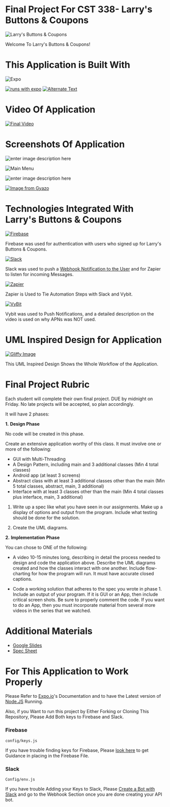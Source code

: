 
# Final Project For CST 338- Larry's Buttons & Coupons
![Larry's Buttons & Coupons](https://raw.githubusercontent.com/KFChinese/CST338_Final-Larrys_Buttons_and_Coupons/master/assets/images/Banner_img.png)

Welcome To Larry's Buttons & Coupons! 

# This Application is Built With 
![Expo](https://github.com/expo/expo/raw/master/style/header.png)
  

[![runs with expo](https://img.shields.io/badge/Runs%20with%20Expo-000.svg?style=flat-square&logo=EXPO&labelColor=f3f3f3&logoColor=000)](https://expo.io/) [![Alternate Text](https://img.shields.io/badge/License-MIT-success.svg?style=flat-square&color=33CC12)]({https://github.com/KFChinese/CST338_Final-Larrys_Buttons_and_Coupons/blob/master/LICENSE} "MIT")

# Video Of Application
[![Final Video](https://raw.githubusercontent.com/KFChinese/CST338_Final-Larrys_Buttons_and_Coupons/master/assets/images/Main_Img.png)](https://youtu.be/zAH1daxSLfI "Final Video")

# Screenshots Of Application

![enter image description here](https://raw.githubusercontent.com/KFChinese/CST338_Final-Larrys_Buttons_and_Coupons/master/assets/images/Screen%20Shot%202020-12-27%20at%205.09.54%20AM.png)

![Main Menu](https://raw.githubusercontent.com/KFChinese/CST338_Final-Larrys_Buttons_and_Coupons/master/assets/images/Screen%20Shot%202020-12-27%20at%205.07.36%20AM.png)

![enter image description here](https://raw.githubusercontent.com/KFChinese/CST338_Final-Larrys_Buttons_and_Coupons/master/assets/images/Screen%20Shot%202020-12-27%20at%205.06.05%20AM.png)

[![Image from Gyazo](https://i.gyazo.com/3c73e07db7d53619842b7f32133959b9.gif)](https://gyazo.com/3c73e07db7d53619842b7f32133959b9)

# Technologies Integrated With Larry's Buttons & Coupons
[
![Firebase](https://github.com/KFChinese/CST338_Final-Larrys_Buttons_and_Coupons/blob/master/assets/images/google-firebase-logo.png?raw=true)](https://firebase.google.com/)

Firebase was used for authentication with users who signed up for Larry's Buttons & Coupons.

[![Slack](https://github.com/KFChinese/CST338_Final-Larrys_Buttons_and_Coupons/blob/master/assets/images/Screen-Shot-2019-01-17-at-2.29.34-PM.png?raw=true)](https://slack.com)

Slack was used to push a [Webhook Notification to the User](https://api.slack.com/messaging/webhooks) and for Zapier to listen for incoming Messages.

[![Zapier](https://github.com/KFChinese/CST338_Final-Larrys_Buttons_and_Coupons/blob/master/assets/images/zapier-logo.png?raw=true)](https://zapier.com)

Zapier is Used to Tie Automation Steps with Slack and Vybit. 

[![VyBit](https://github.com/KFChinese/CST338_Final-Larrys_Buttons_and_Coupons/blob/master/assets/images/Vybit.png?raw=true)](https://vybit.net/)

Vybit was used to Push Notifications, and a detailed description on the video is used on why APNs was NOT used.

# UML Inspired Design for Application
[![Gliffy Image](https://github.com/KFChinese/CST338_Final-Larrys_Buttons_and_Coupons/blob/master/assets/images/final_project.png?raw=true)
](https://go.gliffy.com/go/share/svb7sdwrbxf2t4i2fj4c)

This UML Inspired Design Shows the Whole Workflow of the Application.

# Final Project Rubric
 

Each student will complete their own final project. DUE by midnight on Friday. No late projects will be accepted, so plan accordingly.

It will have 2 phases:

**1.** **Design Phase**

No code will be created in this phase.

Create an extensive application worthy of this class. It must involve one or more of the following:

-   GUI with Multi-Threading
-   A Design Pattern, including main and 3 additional classes (Min 4 total classes)
-   Android app (at least 3 screens)
-   Abstract class with at least 3 additional classes other than the main (Min 5 total classes, abstract, main, 3 additional)
-   Interface with at least 3 classes other than the main (Min 4 total classes plus interface, main, 3 additional)

1.  Write up a spec like what you have seen in our assignments. Make up a display of options and output from the program. Include what testing should be done for the solution.  
    
2.  Create the UML diagrams.  
      
    

**2.**  **Implementation** **Phase**

You can chose to ONE of the following:

-   A video 10-15 minutes long, describing in detail the process needed to design and code the application above. Describe the UML diagrams created and how the classes interact with one another. Include flow-charting for how the program will run. It must have accurate closed captions.  
      
    
-   Code a working solution that adheres to the spec you wrote in phase 1. Include an output of your program. If it is GUI or an App, then include critical screen shots. Be sure to properly comment the code. If you want to do an App, then you must incorporate material from several more videos in the series that we watched.

# Additional Materials
- [Google Slides](https://docs.google.com/presentation/d/1ZzMKQ62QPT7TUkY5TL7euhpicShGGHA5dmbeWKEKmgI/edit?usp=sharing)
- [Spec Sheet](https://docs.google.com/document/d/1PiQXm5KoScYYYDMQvqHR2VLZRz4eEj6VMmaMWcUdIb0/edit?usp=sharing)
# For This Application to Work Properly
Please Refer to [Expo.io](https://expo.io)'s Documentation and to have the Latest version of [Node.JS](https://nodejs.org) Running.

Also, if you Want to run this project by Either Forking or Cloning This Repository, Please Add Both keys to Firebase and Slack. 



### Firebase

    config/keys.js
If you have trouble finding keys for Firebase, Please [look here](https://youtu.be/UFUGukGurlU?t=297) to get Guidance in placing in the Firebase File.

### Slack

    Config/env.js 
If you have trouble Adding your Keys to Slack, Please [Create a Bot with Slack](https://slack.com/help/articles/115005265703-Create-a-bot-for-your-workspace) and go to the Webhook Section once you are done creating your API bot.

